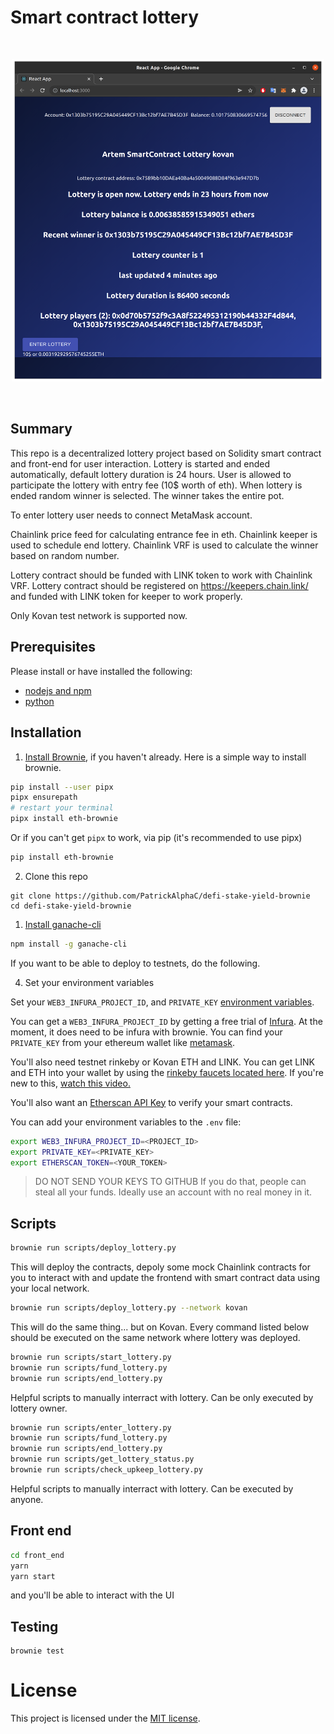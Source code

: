 # Smart contract lottery
<br/>
<p align="center">
<img src="./lottery-web.png" width="500" alt="Artem Lottery">
</a>
</p>
<br/>

## Summary 
This repo is a decentralized lottery project based on Solidity smart contract and front-end for user interaction.
Lottery is started and ended automatically, default lottery duration is 24 hours.
User is allowed to participate the lottery with entry fee (10$ worth of eth).
When lottery is ended random winner is selected. The winner takes the entire pot.

To enter lottery user needs to connect MetaMask account.

Chainlink price feed for calculating entrance fee in eth.
Chainlink keeper is used to schedule end lottery.
Chainlink VRF is used to calculate the winner based on random number.

Lottery contract should be funded with LINK token to work with Chainlink VRF.
Lottery contract should be registered on https://keepers.chain.link/ and funded with LINK token for keeper to work properly.

Only Kovan test network is supported now.

## Prerequisites

Please install or have installed the following:

- [nodejs and npm](https://nodejs.org/en/download/)
- [python](https://www.python.org/downloads/)
## Installation

1. [Install Brownie](https://eth-brownie.readthedocs.io/en/stable/install.html), if you haven't already. Here is a simple way to install brownie.

```bash
pip install --user pipx
pipx ensurepath
# restart your terminal
pipx install eth-brownie
```
Or if you can't get `pipx` to work, via pip (it's recommended to use pipx)
```bash
pip install eth-brownie
```

2. Clone this repo
```
git clone https://github.com/PatrickAlphaC/defi-stake-yield-brownie
cd defi-stake-yield-brownie
```

1. [Install ganache-cli](https://www.npmjs.com/package/ganache-cli)

```bash
npm install -g ganache-cli
```

If you want to be able to deploy to testnets, do the following. 

4. Set your environment variables

Set your `WEB3_INFURA_PROJECT_ID`, and `PRIVATE_KEY` [environment variables](https://www.twilio.com/blog/2017/01/how-to-set-environment-variables.html). 

You can get a `WEB3_INFURA_PROJECT_ID` by getting a free trial of [Infura](https://infura.io/). At the moment, it does need to be infura with brownie. You can find your `PRIVATE_KEY` from your ethereum wallet like [metamask](https://metamask.io/). 

You'll also need testnet rinkeby or Kovan ETH and LINK. You can get LINK and ETH into your wallet by using the [rinkeby faucets located here](https://docs.chain.link/docs/link-token-contracts#rinkeby). If you're new to this, [watch this video.](https://www.youtube.com/watch?v=P7FX_1PePX0)

You'll also want an [Etherscan API Key](https://etherscan.io/apis) to verify your smart contracts. 

You can add your environment variables to the `.env` file:
```bash
export WEB3_INFURA_PROJECT_ID=<PROJECT_ID>
export PRIVATE_KEY=<PRIVATE_KEY>
export ETHERSCAN_TOKEN=<YOUR_TOKEN>
```
> DO NOT SEND YOUR KEYS TO GITHUB
> If you do that, people can steal all your funds. Ideally use an account with no real money in it. 

## Scripts

```bash
brownie run scripts/deploy_lottery.py
```
This will deploy the contracts, depoly some mock Chainlink contracts for you to interact with and update the frontend with smart contract data using your local network.
```bash
brownie run scripts/deploy_lottery.py --network kovan
```
This will do the same thing... but on Kovan. Every command listed below should be executed on the same network where lottery was deployed.
```bash
brownie run scripts/start_lottery.py
brownie run scripts/fund_lottery.py
brownie run scripts/end_lottery.py
```
Helpful scripts to manually interract with lottery. Can be only executed by lottery owner.
```bash
brownie run scripts/enter_lottery.py
brownie run scripts/fund_lottery.py
brownie run scripts/end_lottery.py
brownie run scripts/get_lottery_status.py
brownie run scripts/check_upkeep_lottery.py
```
Helpful scripts to manually interract with lottery. Can be executed by anyone.

## Front end
```bash
cd front_end
yarn
yarn start
```
and you'll be able to interact with the UI

## Testing

```
brownie test
```

# License

This project is licensed under the [MIT license](LICENSE).
